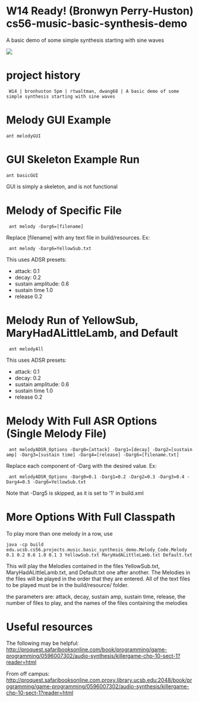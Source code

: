 W14 Ready! (Bronwyn Perry-Huston)
cs56-music-basic-synthesis-demo
===============================

A basic demo of some simple synthesis starting with sine waves

![](http://i.imgur.com/xk4Nk1c.png)

project history
===============
```
 W14 | bronhuston 5pm | rtwaltman, dwang68 | A basic demo of some simple synthesis starting with sine waves
```

# Melody GUI Example
	ant melodyGUI

# GUI Skeleton Example Run
	ant basicGUI
		
GUI is simply a skeleton, and is not functional

# Melody of Specific File	
	 ant melody -Darg6=[filename]

Replace [filename] with any text file in build/resources. Ex:

	 ant melody -Darg6=YellowSub.txt

This uses ADSR presets: 
* attack: 0.1
* decay: 0.2 
* sustain amplitude: 0.6 
* sustain time 1.0 
* release 0.2

# Melody Run of YellowSub, MaryHadALittleLamb, and Default
	 ant melodyAll

This uses ADSR presets: 
* attack: 0.1
* decay: 0.2 
* sustain amplitude: 0.6 
* sustain time 1.0 
* release 0.2

# Melody With Full ASR Options (Single Melody File)
	 ant melodyADSR_Options -Darg0=[attack] -Darg1=[decay] -Darg2=[sustain amp] -Darg3=[sustain time] -Darg4=[release] -Darg6=[filename.txt]
	
Replace each component of -Darg with the desired value. Ex:

	 ant melodyADSR_Options -Darg0=0.1 -Darg1=0.2 -Darg2=0.3 -Darg3=0.4 -Darg4=0.5 -Darg6=YellowSub.txt

Note that -Darg5 is skipped, as it is set to '1' in build.xml

# More Options With Full Classpath
To play more than one melody in a row, use 

	java -cp build edu.ucsb.cs56.projects.music.basic_synthesis_demo.Melody_Code.Melody 0.1 0.2 0.6 1.0 0.1 3 YellowSub.txt MaryHadALittleLamb.txt Default.txt 

This will play the Melodies contained in the files YellowSub.txt, MaryHadALittleLamb.txt, and Default.txt one after another. 
The Melodies in the files will be played in the order that they are entered. All of the text files to be played must be in the build/resource/ folder.

the parameters are: attack, decay, sustain amp, sustain time, release, the number of files to play, and the names of the files containing the melodies


# Useful resources
The following may be helpful:
	http://proquest.safaribooksonline.com/book/programming/game-programming/0596007302/audio-synthesis/killergame-chp-10-sect-1?reader=html

From off campus:
	http://proquest.safaribooksonline.com.proxy.library.ucsb.edu:2048/book/programming/game-programming/0596007302/audio-synthesis/killergame-chp-10-sect-1?reader=html
